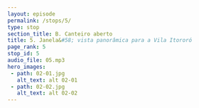 ```yaml
---
layout: episode
permalink: /stops/5/
type: stop
section_title: B. Canteiro aberto
title: 5. Janela&#58; vista panorâmica para a Vila Itororó
page_rank: 5
stop_id: 5
audio_file: 05.mp3
hero_images:
 - path: 02-01.jpg
   alt_text: alt 02-01
 - path: 02-02.jpg
   alt_text: alt 02-02
---
```

